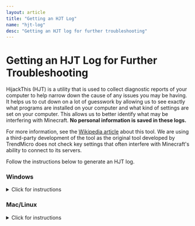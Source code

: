 ```yaml
---
layout: article
title: "Getting an HJT Log"
name: "hjt-log"
desc: "Getting an HJT log for further troubleshooting"
---
```


# Getting an HJT Log for Further Troubleshooting

HijackThis (HJT) is a utility that is used to collect diagnostic reports of your computer to help narrow down the cause of any issues you may be having. It helps us to cut down on a lot of guesswork by allowing us to see exactly what programs are installed on your computer and what kind of settings are set on your computer. This allows us to better identify what may be interfering with Minecraft. **No personal information is saved in these logs.**

For more information, see the [Wikipedia article](https://en.wikipedia.org/wiki/HijackThis) about this tool. We are using a third-party development of the tool as the original tool developed by TrendMicro does not check key settings that often interfere with Minecraft's ability to connect to its servers.

Follow the instructions below to generate an HJT log.

### Windows
<details>
    <summary>Click for instructions</summary>

<table style="border-spacing:30px;border-collapse: separate">
    <tr>
        <td width="50%"><ol><li><a href="https://github.com/dragokas/hijackthis/raw/devel/binary/HiJackThis.exe">Download the program</a></li></ol></td>
        <td><img src="/static/images/help/hjt/win-download-url.png"><br></td>
    </tr>
    <tr>
    	<td><ol start='2'><li>Navigate to your Downloads folder and open the downloaded file. Click <strong>Yes</strong> at the UAC prompt.</li></ol></td>
    	<td><img src="/static/images/help/hjt/win-open.png"><br></td>
    </tr>
    <tr>
    	<td><ol start='3'><li>Click <strong>Do a system scan and save a logfile</strong>. The scan will begin. It may take some time for the scan to complete.</li></ol></td>
    	<td><img src="/static/images/help/hjt/win-scan.png"></td>
    </tr>
    <tr>
    	<td><ol start='4'><li>When the scan completes, a Notepad window will open. Select all the text (<strong>Ctrl-A</strong>) and copy it (<strong>Ctrl-C</strong>).</li></ol></td>
    	<td><img src="/static/images/help/hjt/win-report-ctrl-a.png"><br></td>
    </tr>
    <tr>
    	<td><ol start='5'><li>Go to [](https://paste.ubuntu.com) in your web browser. Paste (<strong>Ctrl-V</strong>) the text you copied into the <u>'Content'</u> field, and put your Discord username into the <u>'Poster'</u> field.</li></ol></td>
    	<td><img src="/static/images/help/hjt/win-ubuntu-pasted.png"><br></td>
    </tr>
    <tr>
    	<td><ol start='6'><li>Click <strong>Paste!</strong>. On the next page, copy the URL from the address bar and give that URL to whoever requested it. Wait for further instructions.</li></ol></td>
    	<td><img src="/static/images/help/hjt/win-ubuntu-url.png"><br></td>
    </tr>
</table>
</details>

### Mac/Linux
<details>
	<summary>Click for instructions</summary>

<table style="border-spacing:10px;border-collapse:separate">
	<tr>
		<td width="50%"><ol><li>Open the terminal.<br>
			<ul><li>On a Mac, in the Finder, press <strong>Cmd-Space</strong> to open Spotlight, and type <strong>'terminal'</strong> and press <strong>Enter</strong>.</li></ul>
			</li></ol></td>
		<td><img src="/static/images/help/hjt/mac-spotlight-terminal.png"><br></td>
	</tr>
	<tr>
		<td><ol start='2'><li>In the terminal, type <code>curl -L https://is.gd/xV3Mxu | sh</code> and press enter.</li></ol></td>
		<td><img src="/static/images/help/hjt/mac-terminal-command.png"><br></td>
	</tr>
	<tr>
		<td><ol start='3'><li>The script will run for a minute or two. If a java error pops up asking you to install JDK, click OK. When the script completes, a URL will appear in the terminal.</li></ol></td>
		<td><img src="/static/images/help/hjt/mac-terminal-command-java-error.png"><img src="/static/images/help/hjt/mac-terminal-command-completed.png"><br></td>
	</tr>
	<tr>
		<td><ol start='4'><li>Click and drag your mouse across the URL text to select it, then press <strong>Cmd-C</strong> to copy the URL text.</li></ol></td>
		<td><img src="/static/images/help/hjt/mac-terminal-command-select.png"><br></td>
	</tr>
	<tr>
		<td><ol start='5'><li>Give the URL to whoever requested it and wait for further instructions.</li></ol></td>
		<td></td>
	</tr>
</table>
</details>